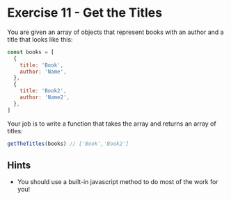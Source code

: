 # Exercise 11 - Get the Titles

You are given an array of objects that represent books with an author and a title that looks like this:

```javascript
const books = [
  {
    title: 'Book',
    author: 'Name',
  },
  {
    title: 'Book2',
    author: 'Name2',
  },
]
```

Your job is to write a function that takes the array and returns an array of titles:

```javascript
getTheTitles(books) // ['Book','Book2']
```

## Hints

- You should use a built-in javascript method to do most of the work for you!
